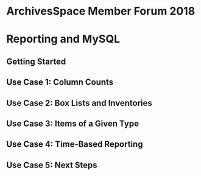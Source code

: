 # ArchivesSpace Member Forum 2018
# Reporting and MySQL

## Getting Started

## Use Case 1: Column Counts

## Use Case 2: Box Lists and Inventories

## Use Case 3: Items of a Given Type

## Use Case 4: Time-Based Reporting

## Use Case 5: Next Steps